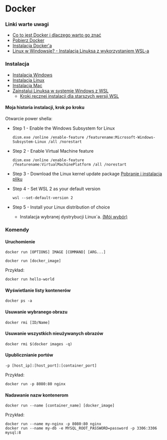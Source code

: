 # Docker

### Linki warte uwagi 

* [Co to jest Docker i dlaczego warto go znać](https://www.youtube.com/watch?v=VDZAzjqL4BQ&list=PL2zsrr3O56srCDp5UjAKkvaQYI0Kacxqo&index=1)
* [Pobierz Docker](https://docs.docker.com/get-docker/)
* [Instalacja Docker'a](https://www.youtube.com/watch?v=ssTS6q_6eSg)
* [Linux w Windowsie? - Instalacja Linuksa z wykorzystaniem WSL-a](https://www.youtube.com/watch?v=fyn3Whhlt08)

### Instalacja
* [Instalacja Windows](https://docs.docker.com/desktop/install/windows-install/)
* [Instalacja Linux](https://docs.docker.com/engine/install/)
* [Instalacja Mac](https://docs.docker.com/desktop/install/mac-install/)
* [Zainstaluj Linuksa w systemie Windows z WSL](https://learn.microsoft.com/pl-pl/windows/wsl/install)
  * [Kroki ręcznej instalacji dla starszych wersji WSL](https://learn.microsoft.com/pl-pl/windows/wsl/install-manual)

#### Moja historia instalacji, krok po kroku
Otwarcie power shella: 
* Step 1 - Enable the Windows Subsystem for Linux
  ```
  dism.exe /online /enable-feature /featurename:Microsoft-Windows-Subsystem-Linux /all /norestart
  ```
  
* Step 2 - Enable Virtual Machine feature
  ```
  dism.exe /online /enable-feature /featurename:VirtualMachinePlatform /all /norestart
  ```
  
* Step 3 - Download the Linux kernel update package
  [Pobranie i instalacja pliku](https://wslstorestorage.blob.core.windows.net/wslblob/wsl_update_x64.msi)

* Step 4 - Set WSL 2 as your default version
  ```
  wsl --set-default-version 2
  ```
* Step 5 - Install your Linux distribution of choice
  * Instalacja wybranej dystrybucji Linux`a. [(Mój wybór)](https://www.microsoft.com/store/apps/9N9TNGVNDL3Q)
### Komendy
#### Uruchomienie
```
docker run [OPTIONS] IMAGE [COMMAND] [ARG...]
```
```
docker run [docker_image]
```
Przykład: 
```
docker run hello-world
```
#### Wyświetlanie listy kontenerów
```
docker ps -a
```
#### Usuwanie wybranego obrazu
```
docker rmi [ID/Name]
```
#### Usuwanie wszystkich nieużywanych obrazów
```
docker rmi $(docker images -q)
```
#### Upublicznianie portów
```
-p [host_ip]:[host_port]:[container_port]
```
Przykład:
```
docker run -p 8080:80 nginx
```
#### Nadawanie nazw kontenerom
```
docker run --name [container_name] [docker_image]
```
Przykład:
```
docker run --name my-nginx -p 8080:80 nginx
docker run --name my-db -e MYSQL_ROOT_PASSWORD=password -p 3306:3306 mysql:8
```